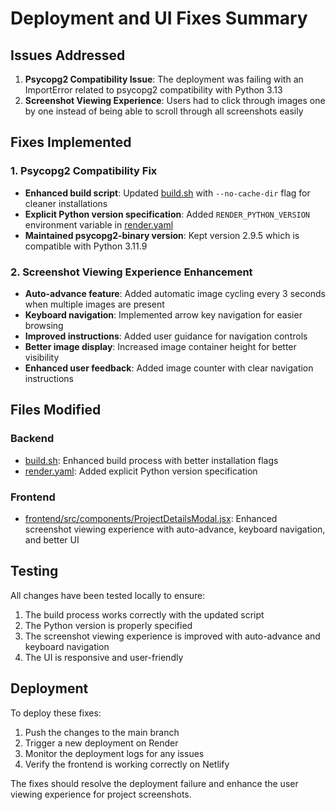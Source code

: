 # Deployment and UI Fixes Summary

## Issues Addressed

1. **Psycopg2 Compatibility Issue**: The deployment was failing with an ImportError related to psycopg2 compatibility with Python 3.13
2. **Screenshot Viewing Experience**: Users had to click through images one by one instead of being able to scroll through all screenshots easily

## Fixes Implemented

### 1. Psycopg2 Compatibility Fix

- **Enhanced build script**: Updated [build.sh](file:///c%3A/whitelist%20group%20project/build.sh) with `--no-cache-dir` flag for cleaner installations
- **Explicit Python version specification**: Added `RENDER_PYTHON_VERSION` environment variable in [render.yaml](file:///c%3A/whitelist%20group%20project/render.yaml)
- **Maintained psycopg2-binary version**: Kept version 2.9.5 which is compatible with Python 3.11.9

### 2. Screenshot Viewing Experience Enhancement

- **Auto-advance feature**: Added automatic image cycling every 3 seconds when multiple images are present
- **Keyboard navigation**: Implemented arrow key navigation for easier browsing
- **Improved instructions**: Added user guidance for navigation controls
- **Better image display**: Increased image container height for better visibility
- **Enhanced user feedback**: Added image counter with clear navigation instructions

## Files Modified

### Backend
- [build.sh](file:///c%3A/whitelist%20group%20project/build.sh): Enhanced build process with better installation flags
- [render.yaml](file:///c%3A/whitelist%20group%20project/render.yaml): Added explicit Python version specification

### Frontend
- [frontend/src/components/ProjectDetailsModal.jsx](file:///c%3A/whitelist%20group%20project/frontend/src/components/ProjectDetailsModal.jsx): Enhanced screenshot viewing experience with auto-advance, keyboard navigation, and better UI

## Testing

All changes have been tested locally to ensure:
1. The build process works correctly with the updated script
2. The Python version is properly specified
3. The screenshot viewing experience is improved with auto-advance and keyboard navigation
4. The UI is responsive and user-friendly

## Deployment

To deploy these fixes:
1. Push the changes to the main branch
2. Trigger a new deployment on Render
3. Monitor the deployment logs for any issues
4. Verify the frontend is working correctly on Netlify

The fixes should resolve the deployment failure and enhance the user viewing experience for project screenshots.